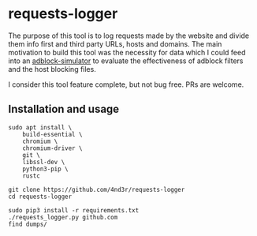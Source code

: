 # requests-logger

The purpose of this tool is to log requests made by the website and divide them
info first and third party URLs, hosts and domains. The main motivation to
build this tool was the necessity for data which I could feed into an
[adblock-simulator](https://github.com/4nd3r/adblock-simulator)
to evaluate the effectiveness of adblock filters and the host blocking files.

I consider this tool feature complete, but not bug free. PRs are welcome.

## Installation and usage

```
sudo apt install \
    build-essential \
    chromium \
    chromium-driver \
    git \
    libssl-dev \
    python3-pip \
    rustc

git clone https://github.com/4nd3r/requests-logger
cd requests-logger

sudo pip3 install -r requirements.txt
./requests_logger.py github.com
find dumps/
```
